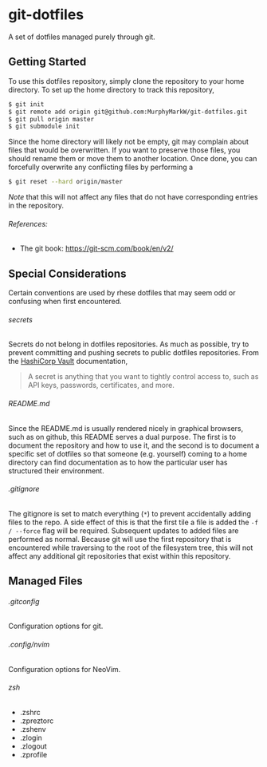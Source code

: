 # git-dotfiles

A set of dotfiles managed purely through git.

## Getting Started

To use this dotfiles repository, simply clone the repository to your home
directory. To set up the home directory to track this repository,

```bash
$ git init
$ git remote add origin git@github.com:MurphyMarkW/git-dotfiles.git
$ git pull origin master
$ git submodule init
```

Since the home directory will likely not be empty, git may complain about
files that would be overwritten. If you want to preserve those files, you
should rename them or move them to another location. Once done, you can
forcefully overwrite any conflicting files by performing a

```bash
$ git reset --hard origin/master
```

*Note* that this will not affect any files that do not have corresponding
entries in the repository.

###### References:
- The git book: https://git-scm.com/book/en/v2/

## Special Considerations

Certain conventions are used by rhese dotfiles that may seem odd or confusing
when first encountered.

###### secrets
Secrets do not belong in dotfiles repositories. As much as possible, try to
prevent committing and pushing secrets to public dotfiles repositories. From
the [HashiCorp Vault](https://www.vaultproject.io/) documentation,

> A secret is anything that you want to tightly control access to,
> such as API keys, passwords, certificates, and more.

###### README.md
Since the README.md is usually rendered nicely in graphical browsers, such
as on github, this README serves a dual purpose. The first is to document
the repository and how to use it, and the second is to document a specific
set of dotfiles so that someone (e.g. yourself) coming to a home directory
can find documentation as to how the particular user has structured their
environment.

###### .gitignore
The gitignore is set to match everything (`*`) to prevent accidentally adding
files to the repo. A side effect of this is that the first tile a file is
added the `-f / --force` flag will be required. Subsequent updates to added
files are performed as normal. Because git will use the first repository that
is encountered while traversing to the root of the filesystem tree, this will
not affect any additional git repositories that exist within this repository.

## Managed Files

###### .gitconfig
Configuration options for git.

###### .config/nvim
Configuration options for NeoVim.

###### zsh
- .zshrc
- .zpreztorc
- .zshenv
- .zlogin
- .zlogout
- .zprofile
